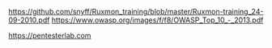 https://github.com/snyff/Ruxmon_training/blob/master/Ruxmon-training_24-09-2010.pdf
https://www.owasp.org/images/f/f8/OWASP_Top_10_-_2013.pdf


https://pentesterlab.com
